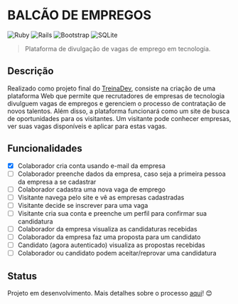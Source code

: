 # BALCÃO DE EMPREGOS
<p>
<img alt="Ruby" src="https://img.shields.io/badge/ruby-%23CC342D.svg?&style=for-the-badge&logo=ruby&logoColor=white"/>
<img alt="Rails" src="https://img.shields.io/badge/rails%20-%23CC0000.svg?&style=for-the-badge&logo=ruby-on-rails&logoColor=white"/>
<img alt="Bootstrap" src="https://img.shields.io/badge/bootstrap%20-%23563D7C.svg?&style=for-the-badge&logo=bootstrap&logoColor=white"/>
<img alt="SQLite" src ="https://img.shields.io/badge/sqlite-%2307405e.svg?&style=for-the-badge&logo=sqlite&logoColor=white"/>
</p>

> Plataforma de divulgação de vagas de emprego em tecnologia.  

## Descrição

Realizado como projeto final do [TreinaDev](https://www.treinadev.com.br/home), consiste na criação de uma plataforma Web que permite que recrutadores de empresas de tecnologia divulguem vagas de empregos e gerenciem o processo de contratação de novos talentos. Além disso, a plataforma funcionará como um site de busca de oportunidades para os visitantes. Um visitante pode conhecer empresas, ver suas vagas disponíveis e aplicar para estas vagas.

## Funcionalidades

- [x] Colaborador cria conta usando e-mail da empresa
- [ ] Colaborador preenche dados da empresa, caso seja a primeira pessoa da empresa a se cadastrar
- [ ] Colaborador cadastra uma nova vaga de emprego
- [ ] Visitante navega pelo site e vê as empresas cadastradas
- [ ] Visitante decide se inscrever para uma vaga
- [ ] Visitante cria sua conta e preenche um perfil para confirmar sua candidatura
- [ ] Colaborador da empresa visualiza as candidaturas recebidas
- [ ] Colaborador da empresa faz uma proposta para um candidato
- [ ] Candidato (agora autenticado) visualiza as propostas recebidas
- [ ] Colaborador ou candidato podem aceitar/reprovar uma candidatura

## Status
Projeto em desenvolvimento. Mais detalhes sobre o processo [aqui](https://www.notion.so/Projeto-2-Balc-o-de-Empregos-4dbe791ce3224d80bb1bf56ca07e23a0)! :blush:	
